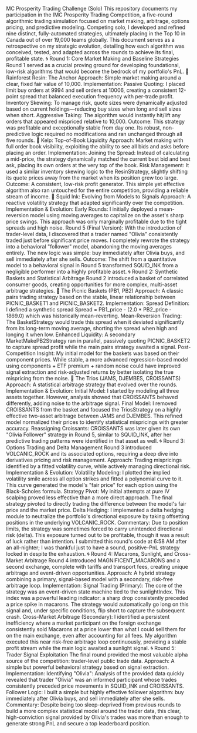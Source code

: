 MC Prosperity Trading Challenge (Solo)
This repository documents my participation in the IMC Prosperity Trading Competition, a five-round algorithmic trading simulation focused on market making, arbitrage, options pricing, and predictive modeling. Competing solo, I developed and refined nine distinct, fully-automated strategies, ultimately placing in the Top 10 in Canada out of over 19,000 teams globally.
This document serves as a retrospective on my strategic evolution, detailing how each algorithm was conceived, tested, and adapted across the rounds to achieve its final, profitable state.
🌀 Round 1: Core Market Making and Baseline Strategies
Round 1 served as a crucial proving ground for developing foundational, low-risk algorithms that would become the bedrock of my portfolio's PnL.
🌳 Rainforest Resin: The Anchor
Approach: Simple market making around a clear, fixed fair value of 10,000.
Implementation:
Passive Quoting: I placed limit buy orders at 9994 and sell orders at 10006, creating a consistent 12-point spread that balanced execution frequency with per-trade profit.
Inventory Skewing: To manage risk, quote sizes were dynamically adjusted based on current holdings—reducing buy sizes when long and sell sizes when short.
Aggressive Taking: The algorithm would instantly hit/lift any orders that appeared mispriced relative to 10,000.
Outcome: This strategy was profitable and exceptionally stable from day one. Its robust, non-predictive logic required no modifications and ran unchanged through all five rounds.
🌿 Kelp: Top-of-Book Liquidity
Approach: Market making with full order book visibility, exploiting the ability to see all bids and asks before placing an order.
Implementation:
Joining the Spread: Instead of calculating a mid-price, the strategy dynamically matched the current best bid and best ask, placing its own orders at the very top of the book.
Risk Management: It used a similar inventory skewing logic to the ResinStrategy, slightly shifting its quote prices away from the market when its position grew too large.
Outcome: A consistent, low-risk profit generator. This simple yet effective algorithm also ran untouched for the entire competition, providing a reliable stream of income.
🦑 Squid Ink: Evolving from Models to Signals
Approach: A reactive volatility strategy that adapted significantly over the competition.
Implementation & Evolution:
Early Rounds: I initially deployed a mean-reversion model using moving averages to capitalize on the asset's sharp price swings. This approach was only marginally profitable due to the tight spreads and high noise.
Round 5 (Final Version): With the introduction of trader-level data, I discovered that a trader named "Olivia" consistently traded just before significant price moves. I completely rewrote the strategy into a behavioral "follower" model, abandoning the moving averages entirely. The new logic was simple: buy immediately after Olivia buys, and sell immediately after she sells.
Outcome: The shift from a quantitative model to a behavioral signal in Round 5 transformed SQUID_INK from a negligible performer into a highly profitable asset.
🌀 Round 2: Synthetic Baskets and Statistical Arbitrage
Round 2 introduced a basket of correlated consumer goods, creating opportunities for more complex, multi-asset arbitrage strategies.
🧺 The Picnic Baskets (PB1, PB2)
Approach: A classic pairs trading strategy based on the stable, linear relationship between PICNIC_BASKET1 and PICNIC_BASKET2.
Implementation:
Spread Definition: I defined a synthetic spread Spread = PB1_price - (2.0 * PB2_price - 1869.0) which was historically mean-reverting.
Mean-Reversion Trading: The BasketStrategy would trade this spread when it deviated significantly from its long-term moving average, shorting the spread when high and longing it when low.
Enhanced Liquidity: A secondary MarketMakePB2Strategy ran in parallel, passively quoting PICNIC_BASKET2 to capture spread profit while the main pairs strategy awaited a signal.
Post-Competition Insight: My initial model for the baskets was based on their component prices. While stable, a more advanced regression-based model using components + ETF premium + random noise could have improved signal extraction and risk-adjusted returns by better isolating the true mispricing from the noise.
🍓 The Trios (JAMS, DJEMBES, CROISSANTS)
Approach: A statistical arbitrage strategy that evolved over the rounds.
Implementation & Evolution:
Initial Model: I started by modeling all three assets together. However, analysis showed that CROISSANTS behaved differently, adding noise to the arbitrage signal.
Final Model: I removed CROISSANTS from the basket and focused the TriosStrategy on a highly effective two-asset arbitrage between JAMS and DJEMBES. This refined model normalized their prices to identify statistical mispricings with greater accuracy.
Reassigning Croissants: CROISSANTS was later given its own "Olivia Follower" strategy in Round 5, similar to SQUID_INK, after her predictive trading patterns were identified in that asset as well.
🌀 Round 3: Options Trading and Delta Management
Round 3 introduced VOLCANIC_ROCK and its associated options, requiring a deep dive into derivatives pricing and risk management.
Approach: Trading mispricings identified by a fitted volatility curve, while actively managing directional risk.
Implementation & Evolution:
Volatility Modeling: I plotted the implied volatility smile across all option strikes and fitted a polynomial curve to it. This curve generated the model's "fair price" for each option using the Black-Scholes formula.
Strategy Pivot: My initial attempts at pure IV scalping proved less effective than a more direct approach. The final strategy pivoted to directly trading the difference between the model's fair price and the market price.
Delta Hedging: I implemented a delta hedging module to neutralize the portfolio's directional exposure by taking offsetting positions in the underlying VOLCANIC_ROCK.
Commentary: Due to position limits, the strategy was sometimes forced to carry unintended directional risk (delta). This exposure turned out to be profitable, though it was a result of luck rather than intention. I submitted this round's code at 6:58 AM after an all-nighter; I was thankful just to have a sound, positive-PnL strategy locked in despite the exhaustion.
🌀 Round 4: Macarons, Sunlight, and Cross-Market Arbitrage
Round 4 introduced MAGNIFICENT_MACARONS and a second exchange, complete with tariffs and transport fees, creating unique arbitrage and event-driven opportunities.
Approach: A hybrid strategy combining a primary, signal-based model with a secondary, risk-free arbitrage loop.
Implementation:
Signal Trading (Primary): The core of the strategy was an event-driven state machine tied to the sunlightIndex. This index was a powerful leading indicator: a sharp drop consistently preceded a price spike in macarons. The strategy would automatically go long on this signal and, under specific conditions, flip short to capture the subsequent crash.
Cross-Market Arbitrage (Secondary): I identified a persistent inefficiency where a market participant on the foreign exchange consistently sold Macarons at a price lower than what I could sell them for on the main exchange, even after accounting for all fees. My algorithm executed this near risk-free arbitrage loop continuously, providing a stable profit stream while the main logic awaited a sunlight signal.
🌀 Round 5: Trader Signal Exploitation
The final round provided the most valuable alpha source of the competition: trader-level public trade data.
Approach: A simple but powerful behavioral strategy based on signal extraction.
Implementation:
Identifying "Olivia": Analysis of the provided data quickly revealed that trader "Olivia" was an informed participant whose trades consistently preceded price movements in SQUID_INK and CROISSANTS.
Follower Logic: I built a simple but highly effective follower algorithm: buy immediately after Olivia buys, and sell immediately after she sells.
Commentary: Despite being too sleep-deprived from previous rounds to build a more complex statistical model around the trader data, this clear, high-conviction signal provided by Olivia's trades was more than enough to generate strong PnL and secure a top leaderboard position.